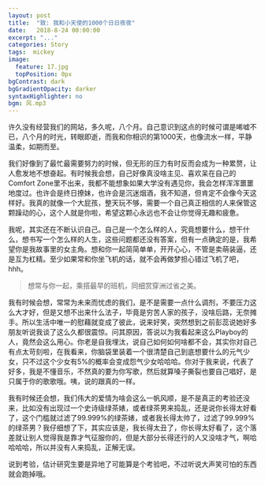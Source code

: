 ```yaml
---
layout: post
title:  "致: 我和小天使的1000个日日夜夜"
date:   2018-8-24 00:00:00
excerpt: "..."
categories: Story
tags:  mickey
image: 
  feature: 17.jpg
  topPosition: 0px
bgContrast: dark
bgGradientOpacity: darker
syntaxHighlighter: no
bgm: 风.mp3
---
```


许久没有经营我们的网站，多久呢，八个月。自己意识到这点的时候可谓是唏嘘不已，八个月的时光，转眼即逝，而我和你相识的第1000天，也像流水一样，平静温柔，如期而至。

我们好像到了最忙最需要努力的时候，但无形的压力有时反而会成为一种累赘，让人愈发地不想奋起。有时候我会想，自己好像真没啥主见、喜欢呆在自己的Comfort Zone里不出来，我都不能想象如果大学没有遇见你，我会怎样浑浑噩噩地度过。也许会是终日撩妹，也许会是沉迷烟酒，我不知道，但肯定不会像今天这样好。我真的就像一个大屁孩，整天玩不够，需要一个自己真正相信的人来保管这颗躁动的心，这个人就是你啦，希望这颗心永远也不会让你觉得无趣和疲惫。

我呢，其实还在不断认识自己。自己是一个怎么样的人，究竟想要什么，想干什么，想书写一个怎么样的人生，这些问题都还没有答案，但有一点确定的是，我希望你是我故事里的女主角。想和你一起简简单单，开开心心，不管是卖萌装逼，还是互为杠精。至少如果常和你坐飞机的话，就不会再做梦担心错过飞机了吧，hhh。

> 想常与你一起，乘搭最早的班机，同细赏穿洲过省之美。

我有时候会想，常常为未来而忧虑的我们，是不是需要一点什么调剂，不要压力这么大才好，但是又想不出来什么法子，毕竟是穷苦人家的孩子，没啥后路，无奈摊手。所以生活中唯一的慰藉就变成了彼此，说来好笑，突然想到之前彭蕊说她好多朋友听说我谈了这么久都很震惊。问其原因，答说以为我看起来这么Playboy的人，竟然会这么用心。你老是自我埋汰，说自己如何如何啥都不会，其实你对自己有点太苛刻啦，在我看来，你脑袋里装着一个很清楚自己到底想要什么的元气少女，只不过这个少女有5%的概率会变成怨气少女哈哈哈。你对于我来说，代表了好多，我是不懂音乐，不然真的要为你写歌，然后就算嗓子撕裂也要自己唱好，是只属于你的歌歌哦。咦，说的跟真的一样。

我有时候还会想，我们伟大的爱情为啥会这么一帆风顺，是不是真正的考验还没来，比如没有出现过一个史诗级绿茶婊，或者绿茶男来捣乱，还是说你长得太好看了，这个门槛就过滤了99.999%的绿茶婊，或者我长得太帅了，过滤了99.999%的绿茶男？我仔细想了下，其实应该是，我长得太丑了，你长得太好看了，这个落差就让别人觉得我是靠才气征服你的，但是大部分长得还行的人又没啥才气，啊哈哈哈哈，所以并没有人来捣乱，正解无误。

说到考验，估计研究生要是异地了可能算是个考验吧，不过听说大声笑可怕的东西就会跑掉哦。
